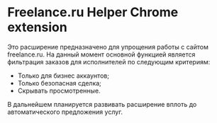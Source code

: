 # Freelance.ru Helper Chrome extension 
Это расширение предназначено для упрощения работы с сайтом freelance.ru.
На данный момент основной функцией является фильтрация заказов для исполнителей по следующим критериям:
- Только для бизнес аккаунтов;
- Только безопасная сделка;
- Скрывать просмотренные.

В дальнейшем планируется развивать расширение вплоть до автоматического предложения услуг.
  